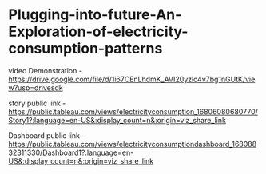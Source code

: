 # Plugging-into-future-An-Exploration-of-electricity-consumption-patterns
video Demonstration - https://drive.google.com/file/d/1i67CEnLhdmK_AVI20yzlc4v7bg1nGUtK/view?usp=drivesdk

story public link - https://public.tableau.com/views/electricityconsumption_16806080680770/Story1?:language=en-US&:display_count=n&:origin=viz_share_link


Dashboard public link - https://public.tableau.com/views/electricityconsumptiondashboard_16808832311330/Dashboard1?:language=en-US&:display_count=n&:origin=viz_share_link
